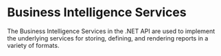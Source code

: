 # Business Intelligence Services

The Business Intelligence Services in the .NET API are used to implement the underlying services for storing, defining, and rendering reports in a variety of formats.

